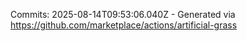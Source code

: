 Commits: 2025-08-14T09:53:06.040Z - Generated via https://github.com/marketplace/actions/artificial-grass
<br>
